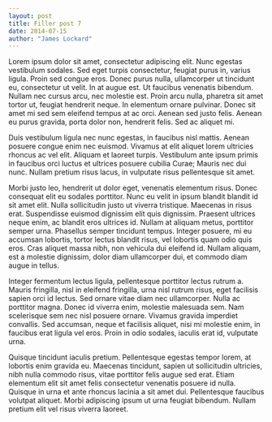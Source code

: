 ```yaml
---
layout: post
title: Filler post 7
date: 2014-07-15
author: "James Lockard"
---
```

Lorem ipsum dolor sit amet, consectetur adipiscing elit. Nunc egestas vestibulum sodales. Sed eget turpis consectetur, feugiat purus in, varius ligula. Proin sed congue eros. Donec purus nulla, ullamcorper ut tincidunt eu, consectetur ut velit. In at augue est. Ut faucibus venenatis bibendum. Nullam nec cursus arcu, nec molestie est. Proin arcu nulla, pharetra sit amet tortor ut, feugiat hendrerit neque. In elementum ornare pulvinar. Donec sit amet mi sed sem eleifend tempus at ac orci. Aenean sed justo felis. Aenean eu purus gravida, porta dolor non, hendrerit felis. Sed ac aliquet mi.

Duis vestibulum ligula nec nunc egestas, in faucibus nisl mattis. Aenean posuere congue enim nec euismod. Vivamus at elit aliquet lorem ultricies rhoncus ac vel elit. Aliquam et laoreet turpis. Vestibulum ante ipsum primis in faucibus orci luctus et ultrices posuere cubilia Curae; Mauris nec dui nunc. Nullam pretium risus lacus, in vulputate risus pellentesque sit amet.

Morbi justo leo, hendrerit ut dolor eget, venenatis elementum risus. Donec consequat elit eu sodales porttitor. Nunc eu velit in ipsum blandit blandit id sit amet elit. Nulla sollicitudin justo ut viverra tristique. Maecenas in risus erat. Suspendisse euismod dignissim elit quis dignissim. Praesent ultrices neque enim, ac blandit eros ultrices id. Nullam at aliquam metus, porttitor semper urna. Phasellus semper tincidunt tempus. Integer posuere, mi eu accumsan lobortis, tortor lectus blandit risus, vel lobortis quam odio quis eros. Cras aliquet massa nibh, non vehicula dui eleifend id. Nullam aliquam, est a molestie dignissim, dolor diam ullamcorper dui, et commodo diam augue in tellus.

Integer fermentum lectus ligula, pellentesque porttitor lectus rutrum a. Mauris fringilla, nisl in eleifend fringilla, urna nisl rutrum risus, eget facilisis sapien orci id lectus. Sed ornare vitae diam nec ullamcorper. Nulla ac porttitor magna. Donec id viverra enim, molestie malesuada sem. Nam scelerisque sem nec nisl posuere ornare. Vivamus gravida imperdiet convallis. Sed accumsan, neque et facilisis aliquet, nisi mi molestie enim, in faucibus erat ligula vel eros. Proin in odio sodales, iaculis erat id, vulputate urna.

Quisque tincidunt iaculis pretium. Pellentesque egestas tempor lorem, at lobortis enim gravida eu. Maecenas tincidunt, sapien ut sollicitudin ultricies, nibh nulla commodo risus, vitae porttitor felis augue sed erat. Etiam elementum elit sit amet felis consectetur venenatis posuere id nulla. Quisque in urna et ante rhoncus lacinia a sit amet dui. Pellentesque faucibus volutpat aliquet. Morbi adipiscing ipsum ut urna feugiat bibendum. Nullam pretium elit vel risus viverra laoreet.